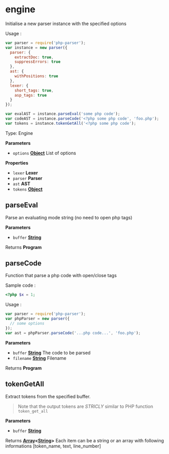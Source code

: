 <!-- Generated by documentation.js. Update this documentation by updating the source code. -->

# engine

Initialise a new parser instance with the specified options

Usage :

```js
var parser = require('php-parser');
var instance = new parser({
  parser: {
    extractDoc: true,
    suppressErrors: true
  },
  ast: {
    withPositions: true
  },
  lexer: {
    short_tags: true,
    asp_tags: true
  }
});

var evalAST = instance.parseEval('some php code');
var codeAST = instance.parseCode('<?php some php code', 'foo.php');
var tokens = instance.tokenGetAll('<?php some php code');
```

Type: Engine

**Parameters**

-   `options` **[Object](https://developer.mozilla.org/en-US/docs/Web/JavaScript/Reference/Global_Objects/Object)** List of options

**Properties**

-   `lexer` **Lexer** 
-   `parser` **Parser** 
-   `ast` **AST** 
-   `tokens` **[Object](https://developer.mozilla.org/en-US/docs/Web/JavaScript/Reference/Global_Objects/Object)** 

## parseEval

Parse an evaluating mode string (no need to open php tags)

**Parameters**

-   `buffer` **[String](https://developer.mozilla.org/en-US/docs/Web/JavaScript/Reference/Global_Objects/String)** 

Returns **Program** 

## parseCode

Function that parse a php code with open/close tags

Sample code :

```php
<?php $x = 1;
```

Usage :

```js
var parser = require('php-parser');
var phpParser = new parser({
  // some options
});
var ast = phpParser.parseCode('...php code...', 'foo.php');
```

**Parameters**

-   `buffer` **[String](https://developer.mozilla.org/en-US/docs/Web/JavaScript/Reference/Global_Objects/String)** The code to be parsed
-   `filename` **[String](https://developer.mozilla.org/en-US/docs/Web/JavaScript/Reference/Global_Objects/String)** Filename

Returns **Program** 

## tokenGetAll

Extract tokens from the specified buffer.

> Note that the output tokens are _STRICLY_ similar to PHP function `token_get_all`

**Parameters**

-   `buffer` **[String](https://developer.mozilla.org/en-US/docs/Web/JavaScript/Reference/Global_Objects/String)** 

Returns **[Array](https://developer.mozilla.org/en-US/docs/Web/JavaScript/Reference/Global_Objects/Array)&lt;[String](https://developer.mozilla.org/en-US/docs/Web/JavaScript/Reference/Global_Objects/String)>** Each item can be a string or an array with following informations [token_name, text, line_number]
